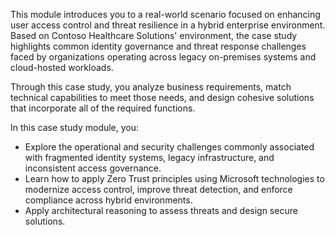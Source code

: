 
This module introduces you to a real-world scenario focused on enhancing user access control and threat resilience in a hybrid enterprise environment. Based on Contoso Healthcare Solutions' environment, the case study highlights common identity governance and threat response challenges faced by organizations operating across legacy on-premises systems and cloud-hosted workloads.

Through this case study, you analyze business requirements, match technical capabilities to meet those needs, and design cohesive solutions that incorporate all of the required functions.

In this case study module, you:

- Explore the operational and security challenges commonly associated with fragmented identity systems, legacy infrastructure, and inconsistent access governance.
- Learn how to apply Zero Trust principles using Microsoft technologies to modernize access control, improve threat detection, and enforce compliance across hybrid environments.
- Apply architectural reasoning to assess threats and design secure solutions.

